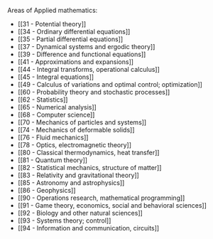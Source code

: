 Areas of Applied mathematics:

- [[31 - Potential theory]]
- [[34 - Ordinary differential equations]]
- [[35 - Partial differential equations]]
- [[37 - Dynamical systems and ergodic theory]]
- [[39 - Difference and functional equations]]
- [[41 - Approximations and expansions]]
- [[44 - Integral transforms, operational calculus]]
- [[45 - Integral equations]]
- [[49 - Calculus of variations and optimal control; optimization]]
- [[60 - Probability theory and stochastic processes]]
- [[62 - Statistics]]
- [[65 - Numerical analysis]]
- [[68 - Computer science]]
- [[70 - Mechanics of particles and systems]]
- [[74 - Mechanics of deformable solids]]
- [[76 - Fluid mechanics]]
- [[78 - Optics, electromagnetic theory]]
- [[80 - Classical thermodynamics, heat transfer]]
- [[81 - Quantum theory]]
- [[82 - Statistical mechanics, structure of matter]]
- [[83 - Relativity and gravitational theory]]
- [[85 - Astronomy and astrophysics]]
- [[86 - Geophysics]]
- [[90 - Operations research, mathematical programming]]
- [[91 - Game theory, economics, social and behavioral sciences]]
- [[92 - Biology and other natural sciences]]
- [[93 - Systems theory; control]]
- [[94 - Information and communication, circuits]]
